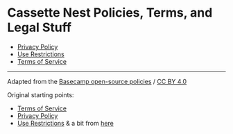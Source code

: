 # Cassette Nest Policies, Terms, and Legal Stuff

- [Privacy Policy](privacy.md)
- [Use Restrictions](abuse.md)
- [Terms of Service](terms.md)

---

Adapted from the [Basecamp open-source policies](https://github.com/basecamp/policies) / [CC BY 4.0](https://creativecommons.org/licenses/by/4.0/)

Original starting points:

- [Terms of Service](https://github.com/basecamp/policies/blob/fd18a964c3e72b4f9d985daa0596d83ea0b904c8/terms/index.md)
- [Privacy Policy](https://github.com/basecamp/policies/blob/41a04f2de72defac1932dafb690862033e005ffe/privacy/index.md)
- [Use Restrictions](https://github.com/basecamp/policies/blob/4eaed0751596a377bf439c063084511c9737bd60/abuse/index.md) & a bit from [here](https://github.com/basecamp/policies/blob/4eaed0751596a377bf439c063084511c9737bd60/abuse/how-we-handle/index.md)
